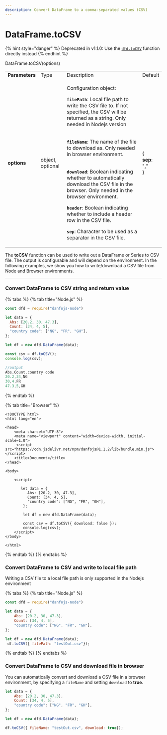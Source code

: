 ```yaml
---
description: Convert DataFrame to a comma-separated values (CSV)
---
```


# DataFrame.toCSV

{% hint style="danger" %}
Deprecated in v1.1.0: Use the [`dfd.toCSV`](../input-output/danfo.to\_csv.md) function directly instead
{% endhint %}

DataFrame.toCSV(options)

|                |                  |                                                                                                                                                                                                                                                                                                                                                                                                                                                                                                                                                                                                                                                                                                                                 |                                            |
| -------------- | ---------------- | ------------------------------------------------------------------------------------------------------------------------------------------------------------------------------------------------------------------------------------------------------------------------------------------------------------------------------------------------------------------------------------------------------------------------------------------------------------------------------------------------------------------------------------------------------------------------------------------------------------------------------------------------------------------------------------------------------------------------------- | ------------------------------------------ |
| **Parameters** | Type             | Description                                                                                                                                                                                                                                                                                                                                                                                                                                                                                                                                                                                                                                                                                                                     | Default                                    |
| **options**    | object, optional | <p>Configuration object:</p><p><strong><code>filePath</code></strong>: Local file path to write the CSV file to. If not specified, the CSV will be returned as a string. Only needed in Nodejs version</p><p><br><strong><code>fileName</code></strong>: The name of the file to download as. Only needed in browser environment.</p><p><br><strong><code>download</code></strong>: Boolean indicating whether to automatically download the CSV file in the browser. Only needed in the browser environment.</p><p><strong><code>header</code></strong>: Boolean indicating whether to include a header row in the CSV file.</p><p><strong><code>sep</code></strong>: Character to be used as a separator in the CSV file.</p> | <p>{<br><strong>sep</strong>: ","<br>}</p> |

The **toCSV** function can be used to write out a DataFrame or Series to CSV file. The output is configurable and will depend on the environment. In the following examples, we show you how to write/download a CSV file from Node and Browser environments.

***

### Convert DataFrame to CSV string and return value

{% tabs %}
{% tab title="Node.js" %}
```javascript
const dfd = require("danfojs-node")

let data = {
  Abs: [20.2, 30, 47.3],
  Count: [34, 4, 5],
  "country code": ["NG", "FR", "GH"],
};

let df = new dfd.DataFrame(data);

const csv = df.toCSV();
console.log(csv);

//output
Abs,Count,country code
20.2,34,NG
30,4,FR
47.3,5,GH
```
{% endtab %}

{% tab title="Browser" %}
```markup
<!DOCTYPE html>
<html lang="en">

<head>
    <meta charset="UTF-8">
    <meta name="viewport" content="width=device-width, initial-scale=1.0">
     <script src="https://cdn.jsdelivr.net/npm/danfojs@1.1.2/lib/bundle.min.js"></script>
    <title>Document</title>
</head>

<body>

    <script>

       let data = {
          Abs: [20.2, 30, 47.3],
          Count: [34, 4, 5],
          "country code": ["NG", "FR", "GH"],
        };
        
        let df = new dfd.DataFrame(data);
        
        const csv = df.toCSV({ download: false });
        console.log(csv);
    </script>
</body>

</html>
```
{% endtab %}
{% endtabs %}

### Convert DataFrame to CSV and write to local file path

Writing a CSV file to a local file path is only supported in the Nodejs environment

{% tabs %}
{% tab title="Node.js" %}
```javascript
const dfd = require("danfojs-node")

let data = {
    Abs: [20.2, 30, 47.3],
    Count: [34, 4, 5],
    "country code": ["NG", "FR", "GH"],
};

let df = new dfd.DataFrame(data);
 df.toCSV({ filePath: "testOut.csv"});
```
{% endtab %}
{% endtabs %}

### Convert DataFrame to CSV and download file in browser

You can automatically convert and download a CSV file in a browser environment, by specifying a `fileName` and setting `download` to **true**.

```javascript
let data = {
    Abs: [20.2, 30, 47.3],
    Count: [34, 4, 5],
    "country code": ["NG", "FR", "GH"],
};

let df = new dfd.DataFrame(data);

df.toCSV({ fileName: "testOut.csv", download: true});
```

